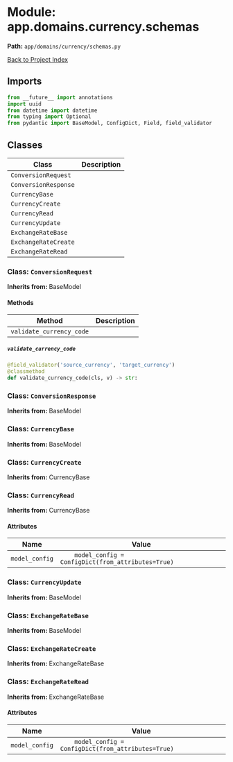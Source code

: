 # Module: app.domains.currency.schemas

**Path:** `app/domains/currency/schemas.py`

[Back to Project Index](../../../../index.md)

## Imports
```python
from __future__ import annotations
import uuid
from datetime import datetime
from typing import Optional
from pydantic import BaseModel, ConfigDict, Field, field_validator
```

## Classes

| Class | Description |
| --- | --- |
| `ConversionRequest` |  |
| `ConversionResponse` |  |
| `CurrencyBase` |  |
| `CurrencyCreate` |  |
| `CurrencyRead` |  |
| `CurrencyUpdate` |  |
| `ExchangeRateBase` |  |
| `ExchangeRateCreate` |  |
| `ExchangeRateRead` |  |

### Class: `ConversionRequest`
**Inherits from:** BaseModel

#### Methods

| Method | Description |
| --- | --- |
| `validate_currency_code` |  |

##### `validate_currency_code`
```python
@field_validator('source_currency', 'target_currency')
@classmethod
def validate_currency_code(cls, v) -> str:
```

### Class: `ConversionResponse`
**Inherits from:** BaseModel

### Class: `CurrencyBase`
**Inherits from:** BaseModel

### Class: `CurrencyCreate`
**Inherits from:** CurrencyBase

### Class: `CurrencyRead`
**Inherits from:** CurrencyBase

#### Attributes

| Name | Value |
| --- | --- |
| `model_config` | `    model_config = ConfigDict(from_attributes=True)` |

### Class: `CurrencyUpdate`
**Inherits from:** BaseModel

### Class: `ExchangeRateBase`
**Inherits from:** BaseModel

### Class: `ExchangeRateCreate`
**Inherits from:** ExchangeRateBase

### Class: `ExchangeRateRead`
**Inherits from:** ExchangeRateBase

#### Attributes

| Name | Value |
| --- | --- |
| `model_config` | `    model_config = ConfigDict(from_attributes=True)` |
